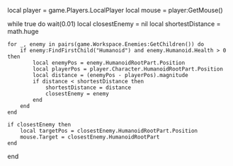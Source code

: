 local player = game.Players.LocalPlayer
local mouse = player:GetMouse()

while true do
    wait(0.01)
    local closestEnemy = nil
    local shortestDistance = math.huge

    for _, enemy in pairs(game.Workspace.Enemies:GetChildren()) do
        if enemy:FindFirstChild("Humanoid") and enemy.Humanoid.Health > 0 then
            local enemyPos = enemy.HumanoidRootPart.Position
            local playerPos = player.Character.HumanoidRootPart.Position
            local distance = (enemyPos - playerPos).magnitude
            if distance < shortestDistance then
                shortestDistance = distance
                closestEnemy = enemy
            end
        end
    end

    if closestEnemy then
        local targetPos = closestEnemy.HumanoidRootPart.Position
        mouse.Target = closestEnemy.HumanoidRootPart 
    end
end

